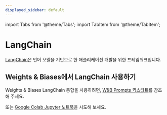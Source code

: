 ```yaml
---
displayed_sidebar: default
---
```

import Tabs from '@theme/Tabs';
import TabItem from '@theme/TabItem';

# LangChain

[LangChain](https://python.langchain.com/)은 언어 모델을 기반으로 한 애플리케이션 개발을 위한 프레임워크입니다.

## Weights & Biases에서 LangChain 사용하기

Weights & Biases LangChain 통합을 사용하려면, [W&B Prompts 퀵스타트](../prompts/quickstart.md)를 참조해 주세요.

또는 [Google Colab Jupyter 노트북](http://wandb.me/prompts-quickstart)을 시도해 보세요.